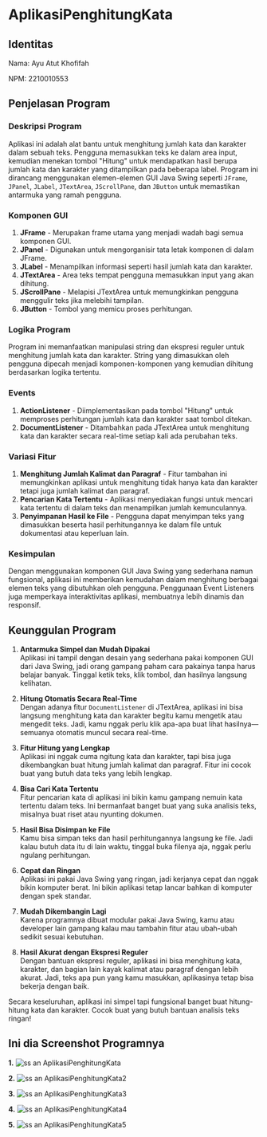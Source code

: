 # AplikasiPenghitungKata
 
## Identitas 
Nama: Ayu Atut Khofifah

NPM: 2210010553

## Penjelasan Program

### Deskripsi Program
Aplikasi ini adalah alat bantu untuk menghitung jumlah kata dan karakter dalam sebuah teks. Pengguna memasukkan teks ke dalam area input, kemudian menekan tombol "Hitung" untuk mendapatkan hasil berupa jumlah kata dan karakter yang ditampilkan pada beberapa label. Program ini dirancang menggunakan elemen-elemen GUI Java Swing seperti `JFrame`, `JPanel`, `JLabel`, `JTextArea`, `JScrollPane`, dan `JButton` untuk memastikan antarmuka yang ramah pengguna.

### Komponen GUI
1. **JFrame** - Merupakan frame utama yang menjadi wadah bagi semua komponen GUI.
2. **JPanel** - Digunakan untuk mengorganisir tata letak komponen di dalam JFrame.
3. **JLabel** - Menampilkan informasi seperti hasil jumlah kata dan karakter.
4. **JTextArea** - Area teks tempat pengguna memasukkan input yang akan dihitung.
5. **JScrollPane** - Melapisi JTextArea untuk memungkinkan pengguna menggulir teks jika melebihi tampilan.
6. **JButton** - Tombol yang memicu proses perhitungan.

### Logika Program
Program ini memanfaatkan manipulasi string dan ekspresi reguler untuk menghitung jumlah kata dan karakter. String yang dimasukkan oleh pengguna dipecah menjadi komponen-komponen yang kemudian dihitung berdasarkan logika tertentu.

### Events
1. **ActionListener** - Diimplementasikan pada tombol "Hitung" untuk memproses perhitungan jumlah kata dan karakter saat tombol ditekan.
2. **DocumentListener** - Ditambahkan pada JTextArea untuk menghitung kata dan karakter secara real-time setiap kali ada perubahan teks.

### Variasi Fitur
1. **Menghitung Jumlah Kalimat dan Paragraf** - Fitur tambahan ini memungkinkan aplikasi untuk menghitung tidak hanya kata dan karakter tetapi juga jumlah kalimat dan paragraf.
2. **Pencarian Kata Tertentu** - Aplikasi menyediakan fungsi untuk mencari kata tertentu di dalam teks dan menampilkan jumlah kemunculannya.
3. **Penyimpanan Hasil ke File** - Pengguna dapat menyimpan teks yang dimasukkan beserta hasil perhitungannya ke dalam file untuk dokumentasi atau keperluan lain.

### Kesimpulan
Dengan menggunakan komponen GUI Java Swing yang sederhana namun fungsional, aplikasi ini memberikan kemudahan dalam menghitung berbagai elemen teks yang dibutuhkan oleh pengguna. Penggunaan Event Listeners juga memperkaya interaktivitas aplikasi, membuatnya lebih dinamis dan responsif.

## Keunggulan Program

1. **Antarmuka Simpel dan Mudah Dipakai**  
   Aplikasi ini tampil dengan desain yang sederhana pakai komponen GUI dari Java Swing, jadi orang gampang paham cara pakainya tanpa harus belajar banyak. Tinggal ketik teks, klik tombol, dan hasilnya langsung kelihatan.

2. **Hitung Otomatis Secara Real-Time**  
   Dengan adanya fitur `DocumentListener` di JTextArea, aplikasi ini bisa langsung menghitung kata dan karakter begitu kamu mengetik atau mengedit teks. Jadi, kamu nggak perlu klik apa-apa buat lihat hasilnya—semuanya otomatis muncul secara real-time.

3. **Fitur Hitung yang Lengkap**  
   Aplikasi ini nggak cuma ngitung kata dan karakter, tapi bisa juga dikembangkan buat hitung jumlah kalimat dan paragraf. Fitur ini cocok buat yang butuh data teks yang lebih lengkap.

4. **Bisa Cari Kata Tertentu**  
   Fitur pencarian kata di aplikasi ini bikin kamu gampang nemuin kata tertentu dalam teks. Ini bermanfaat banget buat yang suka analisis teks, misalnya buat riset atau nyunting dokumen.

5. **Hasil Bisa Disimpan ke File**  
   Kamu bisa simpan teks dan hasil perhitungannya langsung ke file. Jadi kalau butuh data itu di lain waktu, tinggal buka filenya aja, nggak perlu ngulang perhitungan.

6. **Cepat dan Ringan**  
   Aplikasi ini pakai Java Swing yang ringan, jadi kerjanya cepat dan nggak bikin komputer berat. Ini bikin aplikasi tetap lancar bahkan di komputer dengan spek standar.

7. **Mudah Dikembangin Lagi**  
   Karena programnya dibuat modular pakai Java Swing, kamu atau developer lain gampang kalau mau tambahin fitur atau ubah-ubah sedikit sesuai kebutuhan.

8. **Hasil Akurat dengan Ekspresi Reguler**  
   Dengan bantuan ekspresi reguler, aplikasi ini bisa menghitung kata, karakter, dan bagian lain kayak kalimat atau paragraf dengan lebih akurat. Jadi, teks apa pun yang kamu masukkan, aplikasinya tetap bisa bekerja dengan baik.

Secara keseluruhan, aplikasi ini simpel tapi fungsional banget buat hitung-hitung kata dan karakter. Cocok buat yang butuh bantuan analisis teks ringan!

## Ini dia Screenshot Programnya

**1.** ![ss an AplikasiPenghitungKata](https://github.com/user-attachments/assets/a13d0fce-9522-4a4b-8162-3ebcf6e08fa8)


**2.** ![ss an AplikasiPenghitungKata2](https://github.com/user-attachments/assets/0b36b319-3799-437f-8f9a-25e08e7f6025)


**3.** ![ss an AplikasiPenghitungKata3](https://github.com/user-attachments/assets/d7d6f216-b148-4f57-b2f0-eb1d52b9e459)


**4.** ![ss an AplikasiPenghitungKata4](https://github.com/user-attachments/assets/9e7e026a-7ab5-45c6-bad7-7d629080b906)


**5.** ![ss an AplikasiPenghitungKata5](https://github.com/user-attachments/assets/50ceb67a-c83a-485b-863d-a6e0068da7c8)




